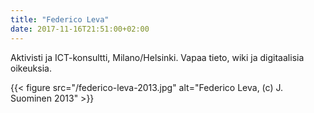 ```yaml
---
title: "Federico Leva"
date: 2017-11-16T21:51:00+02:00
---
```

Aktivisti ja ICT-konsultti, Milano/Helsinki. Vapaa tieto, wiki ja digitaalisia oikeuksia.

{{< figure src="/federico-leva-2013.jpg" alt="Federico Leva, (c) J. Suominen 2013" >}}
